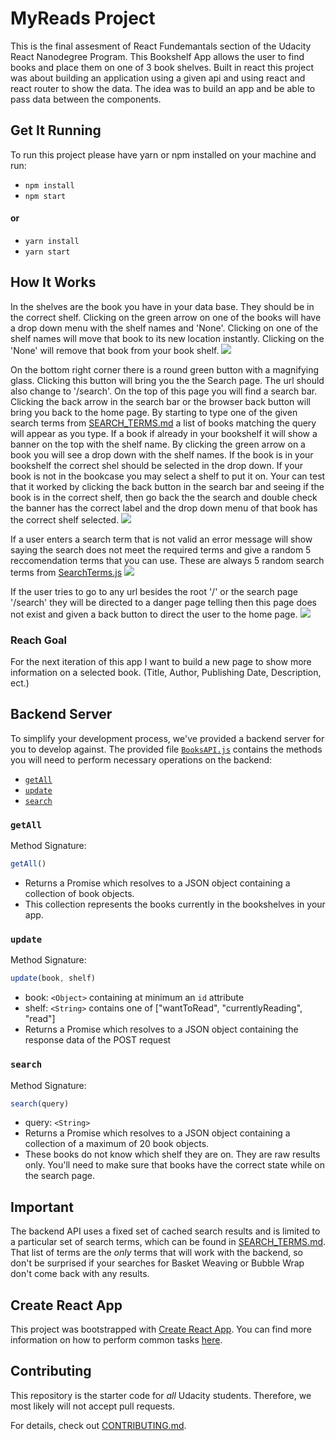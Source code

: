 # MyReads Project

This is the final assesment of React Fundemantals section of the Udacity React Nanodegree Program. This Bookshelf
App allows the user to find books and place them on one of 3 book shelves. Built in react this project
was about building an application using a given api and using react and react router to show the data.
The idea was to build an app and be able to pass data between the components.


## Get It Running
To run this project please have yarn or npm installed on your machine and run:

* `npm install`
* `npm start`
#### or
* `yarn install`
* `yarn start`

## How It Works

In the shelves are the book you have in your data base. They should be in the correct shelf. Clicking
on the green arrow on one of the books will have a drop down menu with the shelf names and 'None'. Clicking on
one of the shelf names will move that book to its new location instantly. Clicking on the 'None' will remove
that book from your book shelf.
![](./appGifs/main_app.gif)

On the bottom right corner there is a round green button with a magnifying glass. Clicking this button will
bring you the the Search page. The url should also change to '/search'. On the top of this page you will
find a search bar. Clicking the back arrow in the search bar or the browser back button will bring you back to the home page. By starting to type one of the given search terms from [SEARCH_TERMS.md](SEARCH_TERMS.md) a list of books matching the query will appear as you type. If a book if already in your bookshelf it will show a banner on the
top with the shelf name. By clicking the green arrow on a book you will see a drop down with the shelf names. If the
book is in your bookshelf the correct shel should be selected in the drop down. If your book is not in the bookcase you may select a shelf to put it on. Your can test that it worked by clicking the back button in the search bar and seeing if the book is in the correct shelf, then go back the the search and double check the banner has the correct label and the drop down menu of that book has the correct shelf selected.
![](./appGifs/search_page.gif)

If a user enters a search term that is not valid an error message will show saying the search does not meet
the required terms and give a random 5 reccomendation terms that you can use. These are always 5 random search terms
from [SearchTerms.js](./src/Utils/SearchTerms.js)
![](./appGifs/search_error.gif)

If the user tries to go to any url besides the root '/' or the search page '/search' they will be directed to a danger page telling then this page does not exist and given a back button to direct the user to the home page.
![](./appGifs/not_found.gif)

### Reach Goal
For the next iteration of this app I want to build a new page to show more information on a selected book.
(Title, Author, Publishing Date, Description, ect.)

## Backend Server

To simplify your development process, we've provided a backend server for you to develop against. The provided file [`BooksAPI.js`](src/BooksAPI.js) contains the methods you will need to perform necessary operations on the backend:

* [`getAll`](#getall)
* [`update`](#update)
* [`search`](#search)

### `getAll`

Method Signature:

```js
getAll()
```

* Returns a Promise which resolves to a JSON object containing a collection of book objects.
* This collection represents the books currently in the bookshelves in your app.

### `update`

Method Signature:

```js
update(book, shelf)
```

* book: `<Object>` containing at minimum an `id` attribute
* shelf: `<String>` contains one of ["wantToRead", "currentlyReading", "read"]
* Returns a Promise which resolves to a JSON object containing the response data of the POST request

### `search`

Method Signature:

```js
search(query)
```

* query: `<String>`
* Returns a Promise which resolves to a JSON object containing a collection of a maximum of 20 book objects.
* These books do not know which shelf they are on. They are raw results only. You'll need to make sure that books have the correct state while on the search page.

## Important
The backend API uses a fixed set of cached search results and is limited to a particular set of search terms, which can be found in [SEARCH_TERMS.md](SEARCH_TERMS.md). That list of terms are the _only_ terms that will work with the backend, so don't be surprised if your searches for Basket Weaving or Bubble Wrap don't come back with any results.

## Create React App

This project was bootstrapped with [Create React App](https://github.com/facebookincubator/create-react-app). You can find more information on how to perform common tasks [here](https://github.com/facebookincubator/create-react-app/blob/master/packages/react-scripts/template/README.md).

## Contributing

This repository is the starter code for _all_ Udacity students. Therefore, we most likely will not accept pull requests.

For details, check out [CONTRIBUTING.md](CONTRIBUTING.md).
